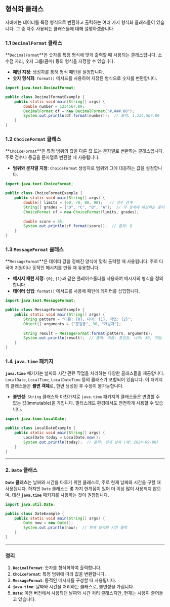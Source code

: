 ## 형식화 클래스

자바에는 데이터를 특정 형식으로 변환하고 출력하는 여러 가지 형식화 클래스들이 있습니다. 그 중 자주 사용되는 클래스들에 대해 설명하겠습니다.

### 1.1 **`DecimalFormat` 클래스**

**`DecimalFormat`**은 숫자를 특정 형식에 맞게 출력할 때 사용되는 클래스입니다. 소수점 자리, 숫자 그룹(콤마) 등의 형식을 지정할 수 있습니다.

- **패턴 지정**: 생성자를 통해 형식 패턴을 설정합니다.
- **숫자 형식화**: `format()` 메서드를 사용하여 지정된 형식으로 숫자를 변환합니다.

```java
import java.text.DecimalFormat;

public class DecimalFormatExample {
    public static void main(String[] args) {
        double number = 1234567.89;
        DecimalFormat df = new DecimalFormat("#,###.00");
        System.out.println(df.format(number));  // 출력: 1,234,567.89
    }
}
```

### 1.2 **`ChoiceFormat` 클래스**

**`ChoiceFormat`**은 특정 범위의 값을 다른 값 또는 문자열로 변환하는 클래스입니다. 주로 점수나 등급을 문자열로 변환할 때 사용됩니다.

- **범위와 문자열 지정**: `ChoiceFormat` 생성자로 범위와 그에 대응하는 값을 설정합니다.

```java
import java.text.ChoiceFormat;

public class ChoiceFormatExample {
    public static void main(String[] args) {
        double[] limits = {60, 70, 80, 90};   // 점수 경계
        String[] grades = {"D", "C", "B", "A"};  // 각 경계에 해당하는 문자열
        ChoiceFormat cf = new ChoiceFormat(limits, grades);
        
        double score = 85;
        System.out.println(cf.format(score));  // 출력: B
    }
}
```

### 1.3 **`MessageFormat` 클래스**

**`MessageFormat`**은 데이터 값을 정해진 양식에 맞춰 출력할 때 사용됩니다. 주로 다국어 지원이나 동적인 메시지를 만들 때 유용합니다.

- **메시지 패턴 지정**: `{0}`, `{1}`과 같은 플레이스홀더를 사용하여 메시지의 형식을 정의합니다.
- **데이터 삽입**: `format()` 메서드를 사용해 패턴에 데이터를 삽입합니다.

```java
import java.text.MessageFormat;

public class MessageFormatExample {
    public static void main(String[] args) {
        String pattern = "이름: {0}, 나이: {1}, 직업: {2}";
        Object[] arguments = {"홍길동", 30, "개발자"};
        
        String result = MessageFormat.format(pattern, arguments);
        System.out.println(result);  // 출력: 이름: 홍길동, 나이: 30, 직업: 개발자
    }
}
```

### 1.4 **`java.time` 패키지**

**`java.time`** 패키지는 날짜와 시간 관련 작업을 처리하는 다양한 클래스들을 제공합니다. `LocalDate`, `LocalTime`, `LocalDateTime` 등의 클래스가 포함되어 있습니다. 이 패키지의 클래스들은 **불변 객체**로, 한번 생성된 후 수정이 불가능합니다.

- **불변성**: `String` 클래스와 마찬가지로 `java.time` 패키지의 클래스들은 변경할 수 없는 값(immutable)을 가집니다. 멀티스레드 환경에서도 안전하게 사용할 수 있습니다.

```java
import java.time.LocalDate;

public class LocalDateExample {
    public static void main(String[] args) {
        LocalDate today = LocalDate.now();
        System.out.println(today);  // 출력: 현재 날짜 (예: 2024-09-08)
    }
}
```

---

### 2. `Date` 클래스

**`Date` 클래스**는 날짜와 시간을 다루기 위한 클래스로, 주로 현재 날짜와 시간을 구할 때 사용됩니다. 하지만 `Date` 클래스는 몇 가지 한계점이 있어 더 이상 많이 사용되지 않으며, 대신 **`java.time`** 패키지를 사용하는 것이 권장됩니다.

```java
import java.util.Date;

public class DateExample {
    public static void main(String[] args) {
        Date now = new Date();
        System.out.println(now);  // 현재 날짜와 시간 출력
    }
}
```

---

### 정리

1. **`DecimalFormat`**: 숫자를 형식화하여 출력합니다.
2. **`ChoiceFormat`**: 특정 범위에 따라 값을 변환합니다.
3. **`MessageFormat`**: 동적인 메시지를 구성할 때 사용됩니다.
4. **`java.time`**: 날짜와 시간을 처리하는 클래스로, 불변성을 가집니다.
5. **`Date`**: 이전 버전에서 사용되던 날짜와 시간 처리 클래스지만, 현재는 사용이 줄어들고 있습니다.